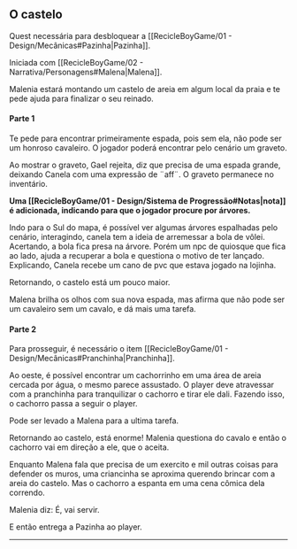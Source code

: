 
## O castelo
Quest necessária para desbloquear a [[RecicleBoyGame/01 - Design/Mecânicas#Pazinha|Pazinha]].

Iniciada com [[RecicleBoyGame/02 - Narrativa/Personagens#Malena|Malena]].

Malenia estará montando um castelo de areia em algum local da praia e te pede ajuda para finalizar o seu reinado.

#### Parte 1
Te pede para encontrar primeiramente espada, pois sem ela, não pode ser um honroso cavaleiro.
	O jogador poderá encontrar pelo cenário um graveto.
	
Ao mostrar o graveto, Gael rejeita, diz que precisa de uma espada grande, deixando Canela com uma expressão de ¨aff¨. 
	O graveto permanece no inventário.

**Uma [[RecicleBoyGame/01 - Design/Sistema de Progressão#Notas|nota]] é adicionada, indicando para que o jogador procure por árvores.**

Indo para o Sul do mapa, é possível ver algumas árvores espalhadas pelo cenário, interagindo, canela tem a ideia de arremessar a bola de vôlei.
	Acertando, a bola fica presa na árvore.
	Porém um npc de quiosque que fica ao lado, ajuda a recuperar a bola e questiona o motivo de ter lançado.
	Explicando, Canela recebe um cano de pvc que estava jogado na lojinha.

Retornando, o castelo está um pouco maior.

Malena brilha os olhos com sua nova espada, mas afirma que não pode ser um cavaleiro sem um cavalo, e dá mais uma tarefa.

#### Parte 2
Para prosseguir, é necessário o item [[RecicleBoyGame/01 - Design/Mecânicas#Pranchinha|Pranchinha]].

Ao oeste, é possível encontrar um cachorrinho em uma área de areia cercada por água, o mesmo parece assustado. 
O player deve atravessar com a pranchinha para tranquilizar o cachorro e tirar ele dali.
Fazendo isso, o cachorro passa a seguir o player.

Pode ser levado a Malena para a ultima tarefa.

Retornando ao castelo, está enorme!
Malenia questiona do cavalo e então o cachorro vai em direção a ele, que o aceita.

Enquanto Malena fala que precisa de um exercito e mil outras coisas para defender os muros, uma criancinha se aproxima querendo brincar com a areia do castelo. 
Mas o cachorro a espanta em uma cena cômica dela correndo.

Malenia diz: É, vai servir.

E então entrega a Pazinha ao player.


---

